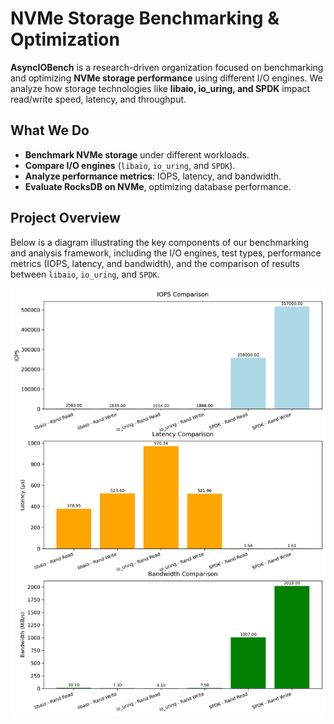 # NVMe Storage Benchmarking & Optimization

**AsyncIOBench** is a research-driven organization focused on benchmarking and optimizing **NVMe storage performance** using different I/O engines. We analyze how storage technologies like **libaio, io_uring, and SPDK** impact read/write speed, latency, and throughput. 

## What We Do
- **Benchmark NVMe storage** under different workloads.
- **Compare I/O engines** (`libaio`, `io_uring`, and `SPDK`).
- **Analyze performance metrics**: IOPS, latency, and bandwidth.
- **Evaluate RocksDB on NVMe**, optimizing database performance.

## Project Overview
Below is a diagram illustrating the key components of our benchmarking and analysis framework, including the I/O engines, test types, performance metrics (IOPS, latency, and bandwidth), and the comparison of results between `libaio`, `io_uring`, and `SPDK`.

![Project Overview](https://github.com/AsyncIOBench/.github/blob/main/overview.png)
